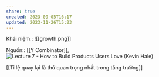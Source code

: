 ```yaml
---
share: true
created: 2023-09-05T16:17
updated: 2023-11-26T15:23
---
```

Khái niệm:: 
![[growth.png]]

Nguồn:: [[Y Combinator]], ![Lecture 7 - How to Build Products Users Love (Kevin Hale)](https://www.youtube.com/watch?v=sz_LgBAGYyo)

[[Tỉ lệ quay lại là thứ quan trọng nhất trong tăng trưởng]]